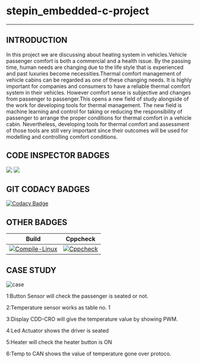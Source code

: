 # stepin_embedded-c-project
--------------------------------

INTRODUCTION
-------------
In this project we are discussing about heating system in vehicles.Vehicle passenger comfort is both a commercial and a health issue. By the passing time, human needs are changing due to the life style that is experienced and past luxuries become necessities.Thermal comfort management of vehicle cabins can be regarded as one of these changing needs. It is highly important for companies and consumers to have a reliable thermal comfort system in their vehicles. However comfort sense is subjective and changes from passenger to passenger.This opens a new field of study alongside of the work for developing tools for thermal management. The new field is machine learning and control for taking or reducing the responsibility of passenger to arrange the proper conditions for thermal comfort in a vehicle cabin. Nevertheless, developing tools for thermal comfort and assessment of those tools are still very important since their outcomes will be used for modelling and controlling comfort conditions.

CODE INSPECTOR BADGES
----------------------
![](https://www.code-inspector.com/project/28795/score/svg)
![](https://www.code-inspector.com/project/28795/status/svg)

GIT CODACY BADGES
-----------------
[![Codacy Badge](https://app.codacy.com/project/badge/Grade/9044e73b2e36471aafe90745af2d8804)](https://www.codacy.com/gh/99006297/stepin_embedded-c-project/dashboard?utm_source=github.com&amp;utm_medium=referral&amp;utm_content=99006297/stepin_embedded-c-project&amp;utm_campaign=Badge_Grade)

OTHER BADGES
------------------------
|Build|Cppcheck|
|:--:|:--:|
|[![Compile-Linux](https://github.com/255914/EmbeddedC_CaseStudy/actions/workflows/Compile.yml/badge.svg)](https://github.com/255914/EmbeddedC_CaseStudy/actions/workflows/Compile.yml)| [![Cppcheck](https://github.com/255914/EmbeddedC_CaseStudy/actions/workflows/CodeQuality.yml/badge.svg)](https://github.com/255914/EmbeddedC_CaseStudy/actions/workflows/CodeQuality.yml)



CASE STUDY
----------
![case](https://user-images.githubusercontent.com/89571674/133559852-d3bcffef-51e9-4051-8908-a92b0e2fe94e.png)

1:Button Sensor will check the passenger is seated or not.

2:Temperature sensor works as table no. 1

3:Display CDD-CRO will give the temperature value by showing PWM.

4:Led Actuator shows the driver is seated

5:Heater will check the heater button is ON

6:Temp to CAN shows the value of temperature gone over protoco.




